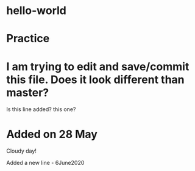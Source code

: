 # hello-world
Practice
=============================================
I am trying to edit and save/commit this file.
Does it look different than master?
=============================================
Is this line added?
this one?

# Added on 28 May
Cloudy day!



Added a new line - 6June2020
